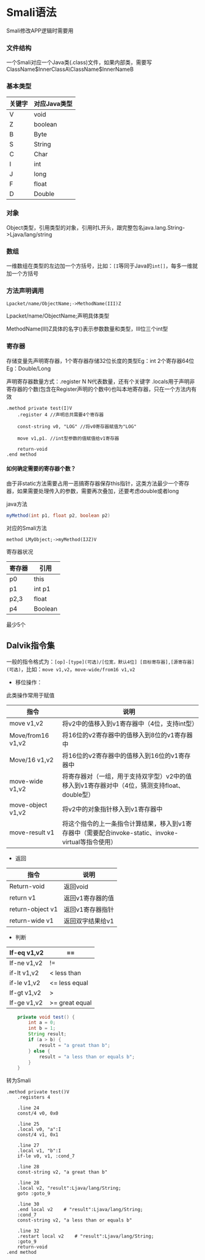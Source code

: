 # Smali语法

Smali修改APP逻辑时需要用

### 文件结构

一个Smali对应一个Java类(.class)文件，如果内部类，需要写ClassName$InnerClassA\ClassName$InnerNameB

### 基本类型

| 关键字 | 对应Java类型 |
| ------ | ------------ |
| V      | void         |
| Z      | boolean      |
| B      | Byte         |
| S      | String       |
| C      | Char         |
| I      | int          |
| J      | long         |
| F      | float        |
| D      | Double       |

### 对象

Object类型，引用类型的对象，引用时L开头，跟完整包名java.lang.String->Ljava/lang/string

### 数组

一维数组在类型的左边加一个方括号，比如：`[I`等同于Java的`int[]`，每多一维就加一个方括号

### 方法声明调用

```Smali
Lpacket/name/ObjectName;->MethodName(III)Z
```

Lpacket/name/ObjectName;声明具体类型

MethodName(III)Z具体的名字()表示参数数量和类型，III位三个int型

### 寄存器

存储变量先声明寄存器，1个寄存器存储32位长度的类型Eg：int  2个寄存器64位Eg：Double/Long

声明寄存器数量方式：.register N N代表数量，还有个关键字  .locals用于声明非寄存器的个数(包含在Register声明的个数中)也叫本地寄存器，只在一个方法内有效

```
.method private test(I)V
	.register 4 //声明总共需要4个寄存器
	
	const-string v0, "LOG" //将v0寄存器赋值为"LOG"
	
	move v1,p1. //int型参数的值赋值给v1寄存器
	
	return-void
.end method
```

#### 如何确定需要的寄存器个数？

由于非static方法需要占用一恶搞寄存器保存this指针，这类方法最少一个寄存器，如果需要处理传入的参数，需要再次叠加，还要考虑double或者long

java方法

```java
myMethod(int p1, float p2, boolean p2)
```

对应的Smali方法

```smali
method LMyObject;->myMethod(IJZ)V
```

寄存器状况

| 寄存器 | 引用    |
| ------ | ------- |
| p0     | this    |
| p1     | int p1  |
| p2,3   | float   |
| p4     | Boolean |

最少5个

## Dalvik指令集

一般的指令格式为：`[op]-[type](可选)/[位宽，默认4位] [目标寄存器],[源寄存器](可选)`，比如：`move v1,v2`，`move-wide/from16 v1,v2`

- 移位操作：

此类操作常用于赋值

| 指令              | 说明                                                         |
| ----------------- | ------------------------------------------------------------ |
| move v1,v2        | 将v2中的值移入到v1寄存器中（4位，支持int型）                 |
| Move/from16 v1,v2 | 将16位的v2寄存器中的值移入到8位的v1寄存器中                  |
| Move/16 v1,v2     | 将16位的v2寄存器中的值移入到16位的v1寄存器中                 |
| move-wide v1,v2   | 将寄存器对（一组，用于支持双字型）v2中的值移入到v1寄存器对中（4位，猜测支持float、double型） |
| move-object v1,v2 | 将v2中的对象指针移入到v1寄存器中                             |
| move-result v1    | 将这个指令的上一条指令计算结果，移入到v1寄存器中（需要配合invoke-static、invoke-virtual等指令使用） |

- 返回

| 指令             | 说明             |
| ---------------- | ---------------- |
| Return-void      | 返回void         |
| return v1        | 返回v1寄存器的值 |
| return-object v1 | 返回v1寄存器指针 |
| return-wide v1   | 返回双字结果给v1 |

- 判断

| If-eq v1,v2 | ==             |
| ----------- | -------------- |
| If-ne v1,v2 | !=             |
| if-lt v1,v2 | < less than    |
| if-le v1,v2 | <= less equal  |
| If-gt v1,v2 | >              |
| If-ge v1,v2 | >= great equal |

```java
	private void test() {
        int a = 0;
        int b = 1;
        String result;
        if (a > b) {
            result = "a great than b";
        } else {
            result = "a less than or equals b";
        }
    }

```

转为Smali

```
.method private test()V
    .registers 4

    .line 24
    const/4 v0, 0x0

    .line 25
    .local v0, "a":I
    const/4 v1, 0x1

    .line 27
    .local v1, "b":I
    if-le v0, v1, :cond_7

    .line 28
    const-string v2, "a great than b"

    .line 28
    .local v2, "result":Ljava/lang/String;
    goto :goto_9

    .line 30
    .end local v2    # "result":Ljava/lang/String;
    :cond_7
    const-string v2, "a less than or equals b"

    .line 32
    .restart local v2    # "result":Ljava/lang/String;
    :goto_9
    return-void
.end method
```

